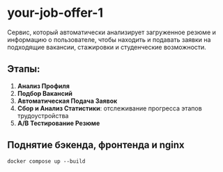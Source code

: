 # your-job-offer-1
Сервис, который автоматически анализирует загруженное резюме и информацию о пользователе, чтобы находить и подавать заявки на подходящие вакансии, стажировки и студенческие возможности.

## Этапы:
1. **Анализ Профиля**
2. **Подбор Вакансий**
3. **Автоматическая Подача Заявок**
4. **Сбор и Анализ Статистики**: отслеживание прогресса этапов трудоустройства
5. **A/B Тестирование Резюме**


## Поднятие бэкенда, фронтенда и nginx
```
docker compose up --build
```